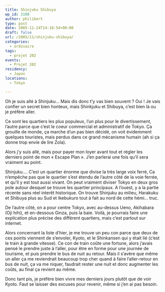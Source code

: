 ```yaml
---
title: Shinjuku Shibuya
wp_id: 3108
author: philibert
type: post
date: 2005-11-24T14:18:54+00:00
draft: false
url: /2005/11/shinjuku-shibuya/
categories:
  - ordinaire
tags:
  - projet 202
events:
  - Projet 202
residency:
  - Japon
locations:
  - Tokyo

---
```

Oh je suis allé à Shinjuku&#8230; Mais dis donc t&rsquo;y vas bien souvent ? Oui ! Je vais confier un secret bien honteux, mais Shinkjuku et Shibuya, c&rsquo;est bien là ou je préfère aller. 

Ce sont les quartiers les plus populeux, l&rsquo;un plus pour le divertissement, l&rsquo;autre parce que c&rsquo;est le coeur commercial et administratif de Tokyo. Ça grouille de monde, ça marche d&rsquo;un pas bien décidé, on voit évidemment quelques touristes, mais perdus dans ce grand mécanisme humain (ah si ça donne trop envie de lire Zola). 

Alors j&rsquo;y suis allé, mais pour payer mon loyer avant tout et régler les derniers point de mon « Escape Plan ». J&rsquo;en parlerai une fois qu&rsquo;il sera vraiment au point.

Shinjuku&#8230;. C&rsquo;est un quartier énorme que divise la très large voix ferré, Ca n&#8217;empêche pas que le quartier s&rsquo;est étendu de l&rsquo;autre côté de la voie ferrée, et qu&rsquo;il y est tout aussi vivant. On peut vraiment diviser Tokyo en deux gros pole autour desquel se trouve les quartier principaux. A l&rsquo;ouest, y a la partie récente sans réel interêt historique. On trouve Shinjuku au milieu, Harakuku et Shibuya plus au Sud et Ikebukuro tout à fait au nord de cette hémi&#8230; truc. 

De l&rsquo;autre côté, on a pour centre Tokyo, avec au-dessus Ueno, Akihabara (Oji hihi), et en-dessous Ginza, puis la baie. Voilà, je pourrais faire une explication plus précise des différent quartiers, mais c&rsquo;est partout sur internet.

Alors concernant la liste d&rsquo;hier, je me trouve un peu con parce que deux de ces points viennent de s&rsquo;envoler, Kyoto, et le Shinkansen qui y était lié (c&rsquo;est le train à grande vitesse). Ce con de train coûte une fortune, alors j&rsquo;avais pensé le prendre juste à l&rsquo;aller, pour être en forme pour une journée de tourisme, et puis prendre le bus de nuit au retour. Mais il s&rsquo;avère que même un aller ça me reviendrait beaucoup trop cher quand à faire l&rsquo;aller-retour en bus de nuit, ça va me niquer, faudrait rester une nuit et donc augmenter les coûts, au final ça revient au même.

Donc tant pis, je préfère bien vivre mes derniers jours plutôt que de voir Kyoto. Faut se laisser des excuses pour revenir, même si j&rsquo;en ai pas besoin.